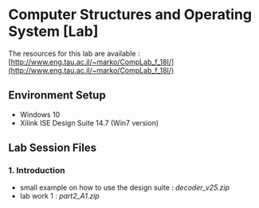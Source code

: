 # Computer Structures and Operating System [Lab]

The resources for this lab are available : [http://www.eng.tau.ac.il/~marko/CompLab_f_18I/](http://www.eng.tau.ac.il/~marko/CompLab_f_18I/)

## Environment Setup
* Windows 10 
* Xilink ISE Design Suite 14.7 (Win7 version)

## Lab Session Files
### 1. Introduction
  * small example on how to use the design suite : *decoder_v25.zip*
  * lab work 1 : *part2_A1.zip*

